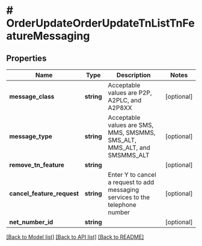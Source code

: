# # OrderUpdateOrderUpdateTnListTnFeatureMessaging

## Properties

Name | Type | Description | Notes
------------ | ------------- | ------------- | -------------
**message_class** | **string** | Acceptable values are P2P, A2PLC, and A2P8XX | [optional]
**message_type** | **string** | Acceptable values are SMS, MMS, SMSMMS, SMS_ALT, MMS_ALT, and SMSMMS_ALT | [optional]
**remove_tn_feature** | **string** |  | [optional]
**cancel_feature_request** | **string** | Enter Y to cancel a request to add messaging services to the telephone number | [optional]
**net_number_id** | **string** |  | [optional]

[[Back to Model list]](../../README.md#models) [[Back to API list]](../../README.md#endpoints) [[Back to README]](../../README.md)
